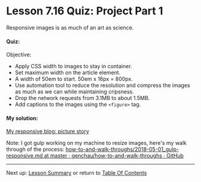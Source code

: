 # Lesson 7.16 Quiz: Project Part 1

Responsive images is as much of an art as science.

#### Quiz:

Objective: 
- Apply CSS width to images to stay in container.
- Set maximum width on the article element.
- A width of 50em to start. 50em x 16px = 800px.
- Use automation tool to reduce the resolution and compress the images as much as we can while maintaining cripsness.
- Drop the network requests from 3.1MB to about 1.5MB.
- Add captions to the images using the `<figure>` tag.

#### My solution:
[My responsive blog: picture story](https://genchau.github.io/ND024_Part2_Lesson07_16/)

Note:
I got gulp working on my machine to resize images, here's my walk through of the process: [how-to-and-walk-throughs/2018-05-01_gulp-responsive.md at master · genchau/how-to-and-walk-throughs · GitHub](https://github.com/genchau/how-to-and-walk-throughs/blob/master/2018-05-01_gulp-responsive.md)

- - -
Next up: [Lesson Summary](ND024_Part2_Lesson07_17.md) or return to [Table Of Contents](./ND024_TableOfContents.md)
